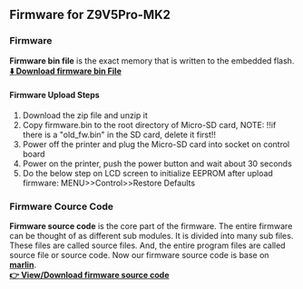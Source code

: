 ## Firmware for Z9V5Pro-MK2
### Firmware
**Firmware bin file** is the exact memory that is written to the embedded flash.     
**[:arrow_down: Download firmware bin File](https://github.com/ZONESTAR3D/Firmware/tree/master/Z9/Z9V5/bin/Z9V5Pro)**
#### Firmware Upload Steps
1. Download the zip file and unzip it
2. Copy firmware.bin to the root directory of Micro-SD card, NOTE: !!if there is a "old_fw.bin" in the SD card, delete it first!!
3. Power off the printer and plug the Micro-SD card into socket on control board
4. Power on the printer, push the power button and wait about 30 seconds
5. Do the below step on LCD screen to initialize EEPROM after upload firmware: MENU>>Control>>Restore Defaults

### Firmware Cource Code
**Firmware source code** is the core part of the firmware. The entire firmware can be thought of as different sub modules. It is divided into many sub files. These files are called source files. And, the entire program files are called source file or source code. Now our firmware source code is base on [**marlin**](https://www.marlinfw.org).    
**[:point_right: View/Download firmware source code](https://github.com/ZONESTAR3D/source-code-for-3d-printer)**



